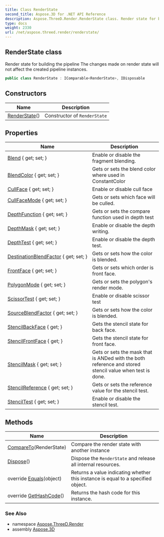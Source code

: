 ```yaml
---
title: Class RenderState
second_title: Aspose.3D for .NET API Reference
description: Aspose.ThreeD.Render.RenderState class. Render state for building the pipeline The changes made on render state will not affect the created pipeline instances
type: docs
weight: 2330
url: /net/aspose.threed.render/renderstate/
---
```

## RenderState class

Render state for building the pipeline The changes made on render state will not affect the created pipeline instances.

```csharp
public class RenderState : IComparable<RenderState>, IDisposable
```

## Constructors

| Name | Description |
| --- | --- |
| [RenderState](renderstate/)() | Constructor of `RenderState` |

## Properties

| Name | Description |
| --- | --- |
| [Blend](../../aspose.threed.render/renderstate/blend/) { get; set; } | Enable or disable the fragment blending. |
| [BlendColor](../../aspose.threed.render/renderstate/blendcolor/) { get; set; } | Gets or sets the blend color where used in ConstantColor |
| [CullFace](../../aspose.threed.render/renderstate/cullface/) { get; set; } | Enable or disable cull face |
| [CullFaceMode](../../aspose.threed.render/renderstate/cullfacemode/) { get; set; } | Gets or sets which face will be culled. |
| [DepthFunction](../../aspose.threed.render/renderstate/depthfunction/) { get; set; } | Gets or sets the compare function used in depth test |
| [DepthMask](../../aspose.threed.render/renderstate/depthmask/) { get; set; } | Enable or disable the depth writing. |
| [DepthTest](../../aspose.threed.render/renderstate/depthtest/) { get; set; } | Enable or disable the depth test. |
| [DestinationBlendFactor](../../aspose.threed.render/renderstate/destinationblendfactor/) { get; set; } | Gets or sets how the color is blended. |
| [FrontFace](../../aspose.threed.render/renderstate/frontface/) { get; set; } | Gets or sets which order is front face. |
| [PolygonMode](../../aspose.threed.render/renderstate/polygonmode/) { get; set; } | Gets or sets the polygon's render mode. |
| [ScissorTest](../../aspose.threed.render/renderstate/scissortest/) { get; set; } | Enable or disable scissor test |
| [SourceBlendFactor](../../aspose.threed.render/renderstate/sourceblendfactor/) { get; set; } | Gets or sets how the color is blended. |
| [StencilBackFace](../../aspose.threed.render/renderstate/stencilbackface/) { get; } | Gets the stencil state for back face. |
| [StencilFrontFace](../../aspose.threed.render/renderstate/stencilfrontface/) { get; } | Gets the stencil state for front face. |
| [StencilMask](../../aspose.threed.render/renderstate/stencilmask/) { get; set; } | Gets or sets the mask that is ANDed with the both reference and stored stencil value when test is done. |
| [StencilReference](../../aspose.threed.render/renderstate/stencilreference/) { get; set; } | Gets or sets the reference value for the stencil test. |
| [StencilTest](../../aspose.threed.render/renderstate/stenciltest/) { get; set; } | Enable or disable the stencil test. |

## Methods

| Name | Description |
| --- | --- |
| [CompareTo](../../aspose.threed.render/renderstate/compareto/)(RenderState) | Compare the render state with another instance |
| [Dispose](../../aspose.threed.render/renderstate/dispose/)() | Dispose the `RenderState` and release all internal resources. |
| override [Equals](../../aspose.threed.render/renderstate/equals/)(object) | Returns a value indicating whether this instance is equal to a specified object. |
| override [GetHashCode](../../aspose.threed.render/renderstate/gethashcode/)() | Returns the hash code for this instance. |

### See Also

* namespace [Aspose.ThreeD.Render](../../aspose.threed.render/)
* assembly [Aspose.3D](../../)


